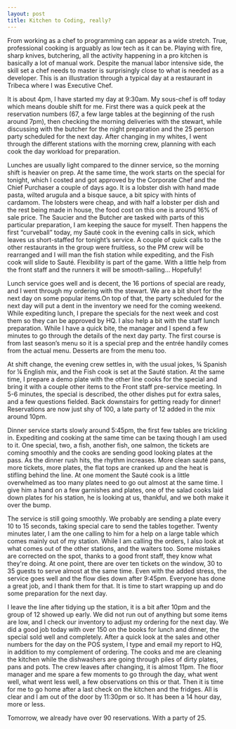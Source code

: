 ```yaml
---
layout: post
title: Kitchen to Coding, really?
---
```


<!-- ![A_Road]({{ site.baseurl }}/images/long-windy-road-614x236.jpg) -->

From working as a chef to programming can appear as a wide stretch. True, professional cooking is arguably as low tech as it can be. Playing with fire, sharp knives, butchering, all the activity happening in a pro kitchen is basically a lot of manual work. Despite the manual labor intensive side, the skill set a chef needs to master is surprisingly close to what is needed as a developer. This is an illustration through a typical day at a restaurant in Tribeca where I was Executive Chef.

It is about 4pm, I have started my day at 9:30am. My sous-chef is off today which means double shift for me. First there was a quick peek at the reservation numbers (67, a few large tables at the beginning of the rush around 7pm), then checking the morning deliveries with the stewart, while discussing with the butcher for the night preparation and the 25 person party scheduled for the next day. After changing in my whites, I went through the different stations with the morning crew, planning with each cook the day workload for preparation.

Lunches are usually light compared to the dinner service, so the morning shift is heavier on prep. At the same time, the work starts on the special for tonight, which I costed and got approved by the Corporate Chef and the Chief Purchaser a couple of days ago. It is a lobster dish with hand made pasta, wilted arugula and a bisque sauce, a bit spicy with hints of cardamom. The lobsters were cheap, and with half a lobster per dish and the rest being made in house, the food cost on this one is around 16% of sale price. The Saucier and the Butcher are tasked with parts of this particular preparation, I am keeping the sauce for myself. Then happens the first “curveball” today, my Sauté cook in the evening calls in sick, which leaves us short-staffed for tonight’s service. A couple of quick calls to the other restaurants in the group were fruitless, so the PM crew will be rearranged and I will man the fish station while expediting, and the Fish cook will slide to Sauté. Flexibility is part of the game. With a little help from the front staff and the runners it will be smooth-sailing… Hopefully!

Lunch service goes well and is decent, the 16 portions of special are ready, and I went through my ordering with the stewart. We are a bit short for the next day on some popular items.On top of that, the party scheduled for the next day will put a dent in the inventory we need for the coming weekend. While expediting lunch, I prepare the specials for the next week and cost them so they can be approved by HQ. I also help a bit with the staff lunch preparation. While I have a quick bite, the manager and I spend a few minutes to go through the details of the next day party. The first course is from last season’s menu so it is a special prep and the entrée handily comes from the actual menu. Desserts are from the menu too.

At shift change, the evening crew settles in, with the usual jokes, ¾ Spanish for ¼ English mix, and the Fish cook is set at the Sauté station. At the same time, I prepare a demo plate with the other line cooks for the special and bring it with a couple other items to the Front staff pre-service meeting. In 5-6 minutes, the special is described, the other dishes put for extra sales, and a few questions fielded. Back downstairs for getting ready for dinner! Reservations are now just shy of 100, a late party of 12 added in the mix around 10pm.

Dinner service starts slowly around 5:45pm, the first few tables are trickling in. Expediting and cooking at the same time can be taxing though I am used to it. One special, two, a fish, another fish, one salmon, the tickets are coming smoothly and the cooks are sending good looking plates at the pass. As the dinner rush hits, the rhythm increases. More clean sauté pans, more tickets, more plates, the flat tops are cranked up and the heat is stifling behind the line. At one moment the Sauté cook is a little overwhelmed as too many plates need to go out almost at the same time. I give him a hand on a few garnishes and plates, one of the salad cooks laid down plates for his station, he is looking at us, thankful, and we both make it over the bump.

The service is still going smoothly. We probably are sending a plate every 10 to 15 seconds, taking special care to send the tables together. Twenty minutes later, I am the one calling to him for a help on a large table which comes mainly out of my station. While I am calling the orders, I also look at what comes out of the other stations, and the waiters too. Some mistakes are corrected on the spot, thanks to a good front staff, they know what they're doing. At one point, there are over ten tickets on the window, 30 to 35 guests to serve almost at the same time. Even with the added stress, the service goes well and the flow dies down after 9:45pm. Everyone has done a great job, and I thank them for that. It is time to start wrapping up and do some preparation for the next day.

I leave the line after tidying up the station, it is a bit after 10pm and the group of 12 showed up early. We did not run out of anything but some items are low, and I check our inventory to adjust my ordering for the next day. We did a good job today with over 150 on the books for lunch and dinner, the special sold well and completely. After a quick look at the sales and other numbers for the day on the POS system, I type and email my report to HQ, in addition to my complement of ordering. The cooks and me are cleaning the kitchen while the dishwashers are going through piles of dirty plates, pans and pots. The crew leaves after changing, it is almost 11pm. The floor manager and me spare a few moments to go through the day, what went well, what went less well, a few observations on this or that. Then it is time for me to go home after a last check on the kitchen and the fridges. All is clear and I am out of the door by 11:30pm or so. It has been a 14 hour day, more or less.

Tomorrow, we already have over 90 reservations. With a party of 25.
